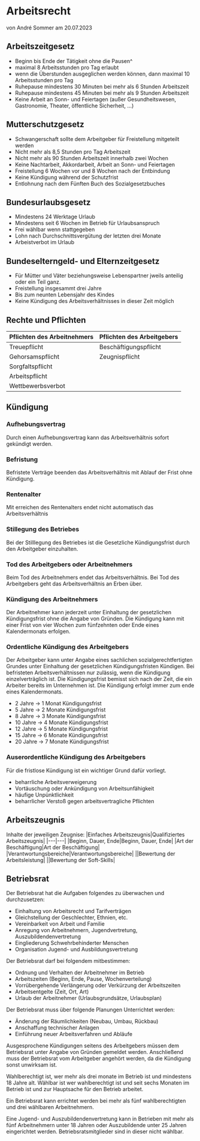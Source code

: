 # Arbeitsrecht
von André Sommer am 20.07.2023

## Arbeitszeitgesetz
- Beginn bis Ende der Tätigkeit ohne die Pausen^
- maximal 8 Arbeitsstunden pro Tag erlaubt
- wenn die Überstunden ausgeglichen werden können, dann maximal 10 Arbeitsstunden pro Tag
- Ruhepause mindestens 30 Minuten bei mehr als 6 Stunden Arbeitszeit
- Ruhepause mindestens 45 Minuten bei mehr als 9 Stunden Arbeitszeit
- Keine Arbeit an Sonn- und Feiertagen (außer Gesundheitswesen, Gastronomie, Theater, öffentliche Sicherheit, ...)

## Mutterschutzgesetz
- Schwangerschaft sollte dem Arbeitgeber für Freistellung mitgeteilt werden
- Nicht mehr als 8,5 Stunden pro Tag Arbeitszeit
- Nicht mehr als 90 Stunden Arbeitszeit innerhalb zwei Wochen
- Keine Nachtarbeit, Akkordarbeit, Arbeit an Sonn- und Feiertagen
- Freistellung 6 Wochen vor und 8 Wochen nach der Entbindung
- Keine Kündigung während der Schutzfrist
- Entlohnung nach dem Fünften Buch des Sozialgesetzbuches

## Bundesurlaubsgesetz
- Mindestens 24 Werktage Urlaub
- Mindestens seit 6 Wochen im Betrieb für Urlaubsanspruch
- Frei wählbar wenn stattgegeben
- Lohn nach Durchschnittsvergütung der letzten drei Monate
- Arbeistverbot im Urlaub

## Bundeselterngeld- und Elternzeitgesetz
- Für Mütter und Väter beziehungsweise Lebenspartner jweils anteilig oder ein Teil ganz.
- Freistellung insgesammt drei Jahre
- Bis zum neunten Lebensjahr des Kindes
- Keine Kündigung des Arbeitsverhältnisses in dieser Zeit möglich

## Rechte und Pflichten

|Pflichten des Arbeitnehmers|Pflichten des Arbeitgebers|
|---|---|
|Treuepflicht|Beschäftigungspflicht|
|Gehorsamspflicht|Zeugnispflicht|
|Sorgfaltspflicht||
|Arbeitspflicht||
|Wettbewerbsverbot||

## Kündigung

### Aufhebungsvertrag
Durch einen Aufhebungsvertrag kann das Arbeitsverhältnis sofort gekündigt werden.

### Befristung
Befristete Verträge beenden das Arbeitsverhältnis mit Ablauf der Frist ohne Kündigung.

### Rentenalter
Mit erreichen des Rentenalters endet nicht automatisch das Arbeitsverhältnis

### Stillegung des Betriebes
Bei der Stilllegung des Betriebes ist die Gesetzliche Kündigungsfrist durch den Arbeitgeber einzuhalten.

### Tod des Arbeitgebers oder Arbeitnehmers
Beim Tod des Arbeitnehmers endet das Arbeitsverhältnis. Bei Tod des Arbeitgebers geht das Arbeitsverhältnis an Erben über.

### Kündigung des Arbeitnehmers
Der Arbeitnehmer kann jederzeit unter Einhaltung der gesetzlichen Kündigungsfrist ohne die Angabe von Gründen. Die Kündigung kann mit einer Frist von vier Wochen zum fünfzehnten oder Ende eines Kalendermonats erfolgen.

### Ordentliche Kündigung des Arbeitgebers
Der Arbeitgeber kann unter Angabe eines sachlichen sozialgerechtfertigten Grundes unter Einhaltung der gesetzlichen Kündigungsfristen Kündigen. Bei befristeten Arbeitsverhältnissen nur zulässig, wenn die Kündigung einzelverträglich ist. Die Kündigungsfrist bemisst sich nach der Zeit, die ein Arbeiter bereits im Unternehmen ist. Die Kündigung erfolgt immer zum ende eines Kalendermonats.
- 2 Jahre -> 1 Monat Kündigungsfrist
- 5 Jahre -> 2 Monate Kündigungsfrist
- 8 Jahre -> 3 Monate Kündigungsfrist
- 10 Jahre -> 4 Monate Kündigungsfrist
- 12 Jahre -> 5 Monate Kündigungsfrist
- 15 Jahre -> 6 Monate Kündigungsfrist
- 20 Jahre -> 7 Monate Kündigungsfrist

### Auserordentliche Kündigung  des Arbeitgebers
Für die fristlose Kündigung ist ein wichtiger Grund dafür vorliegt.
- beharrliche Arbeitsverweigerung
- Vortäuschung oder Ankündigung von Arbeitsunfähigkeit
- häufige Unpünktlichkeit
- beharrlicher Verstoß gegen arbeitsvertragliche Pflichten

## Arbeitszeugnis
Inhalte der jeweiligen Zeugnise:
|Einfaches Arbeitszeugnis|Qualifiziertes Arbeitszeugnis|
|---|---|
|Beginn, Dauer, Ende|Beginn, Dauer, Ende|
|Art der Beschäftigung|Art der Beschäftigung|
|Verantwortungsbereiche|Verantwortungsbereiche|
||Bewertung der Arbeitsleistung|
||Bewertung der Soft-Skills|

## Betriebsrat

Der Betriebsrat hat die Aufgaben folgendes zu überwachen und durchzusetzen:
- Einhaltung von Arbeitsrecht und Tarifverträgen
- Gleichstellung der Geschlechter, Ethnien, etc.
- Vereinbarkeit von Arbeit und Familie
- Anregung von Arbeitnehmern, Jugendvertretung, Auszubildendenvertretung
- Eingliederung Schwehrbehinderter Menschen
- Organisation Jugend- und Ausbildungsvertretung

Der Betriebsrat darf bei folgendem mitbestimmen:
- Ordnung und Verhalten der Arbeitnehmer im Betrieb
- Arbeitszeiten (Beginn, Ende, Pause, Wochenverteilung)
- Vorrübergehende Verlängerung oder Verkürzung der Arbeitszeiten
- Arbeitsentgelte (Zeit, Ort, Art)
- Urlaub der Arbeitnehmer (Urlaubsgrundsätze, Urlaubsplan)

Der Betriebsrat muss über folgende Planungen Unterrichtet werden:
- Änderung der Räumlichkeiten (Neubau, Umbau, Rückbau)
- Anschaffung technischer Anlagen
- Einführung neuer Arbeitsverfahren und Abläufe

Ausgesprochene Kündigungen seitens des Arbeitgebers müssen dem Betriebsrat unter Angabe von Gründen gemeldet werden. Anschließend muss der Betriebsrat vom Arbeitgeber angehört werden, da die Kündigung sonst unwirksam ist.

Wahlberechtigt ist, wer mehr als drei monate im Betrieb ist und mindestens 18 Jahre alt. Wählbar ist wer wahlberechtigt ist und seit sechs Monaten im Betrieb ist und zur Hauptsache für den Betrieb arbeitet.

Ein Betriebsrat kann errichtet werden bei mehr als fünf wahlberechtigten und drei wählbaren Arbeitnehmern.

Eine Jugend- und Auszubildendenvertretung kann in Betrieben mit mehr als fünf Arbeitnehmern unter 18 Jahren oder Auszubildende unter 25 Jahren eingerichtet werden. Betriebsratsmitglieder sind in dieser nicht wählbar.
